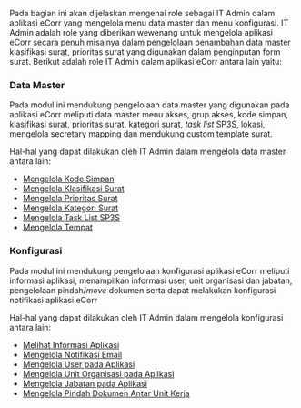 Pada bagian ini akan dijelaskan mengenai role sebagai IT Admin dalam aplikasi eCorr yang mengelola menu data master dan menu 
konfigurasi. IT Admin adalah role yang diberikan wewenang untuk mengelola aplikasi eCorr secara penuh misalnya dalam 
pengelolaan penambahan data master klasifikasi surat, prioritas surat yang digunakan dalam penginputan form surat. 
Berikut adalah role IT Admin dalam aplikasi eCorr antara lain yaitu: 

### **Data Master** 

Pada modul ini mendukung pengelolaan data master yang digunakan pada aplikasi eCorr meliputi data master menu akses, grup 
akses, kode simpan, klasifikasi surat, prioritas surat, kategori surat, _task list_ SP3S, lokasi, mengelola secretary mapping
dan mendukung custom template surat. 

Hal-hal yang dapat dilakukan oleh IT Admin dalam mengelola data master antara lain: 

- [Mengelola Kode Simpan](https://docs.oficioo.id/Categories/2d9c11da-9ad0-4b75-8369-74049c55dac7/it-admins#!/Posts/2d9c11da-9ad0-4b75-8369-74049c55dac7/data-master/ca83b8105c1b4ad599acb838d6f342b4)
- [Mengelola Klasifikasi Surat](https://docs.oficioo.id/Categories/2d9c11da-9ad0-4b75-8369-74049c55dac7/it-admins#!/Posts/2d9c11da-9ad0-4b75-8369-74049c55dac7/data-master/cea0213291be4b06bba9e0abf5186556 "")
- [Mengelola Prioritas Surat](https://docs.oficioo.id/Categories/2d9c11da-9ad0-4b75-8369-74049c55dac7/it-admins#!/Posts/2d9c11da-9ad0-4b75-8369-74049c55dac7/data-master/5482a3cbfcf64db9aab04788a726f1fe "Klik Link Ini Untuk Mengelola Prioritas Surat")
- [Mengelola Kategori Surat](https://docs.oficioo.id/Categories/2d9c11da-9ad0-4b75-8369-74049c55dac7/it-admins#!/Posts/2d9c11da-9ad0-4b75-8369-74049c55dac7/data-master/0092c1ffd8dc40a38924b1f751e577f5 "Klik Link Ini Untuk Mengelola Kategori Surat")
- [Mengelola Task List SP3S](https://docs.oficioo.id/Categories/2d9c11da-9ad0-4b75-8369-74049c55dac7/it-admins#!/Posts/2d9c11da-9ad0-4b75-8369-74049c55dac7/data-master/5acdebb05f6342599ca97452bf2cdf9c "Klik Link Ini Untuk Mengelola Task List SP3S")
- [Mengelola Tempat](https://docs.oficioo.id/Categories/2d9c11da-9ad0-4b75-8369-74049c55dac7/it-admins#!/Posts/2d9c11da-9ad0-4b75-8369-74049c55dac7/data-master/693e7952cb94420197d0da3fae6a5773 "Klik Link Ini Untuk Mengelola Tempat")

### **Konfigurasi**

Pada modul ini mendukung pengelolaan konfigurasi aplikasi eCorr meliputi informasi aplikasi, menampilkan informasi user, 
unit organisasi dan jabatan, pengelolaan pindah/*move* dokumen serta dapat melakukan konfigurasi notifikasi aplikasi eCorr

Hal-hal yang dapat dilakukan oleh IT Admin dalam mengelola konfigurasi antara lain: 

- [Melihat Informasi Aplikasi](https://docs.oficioo.id/Categories/2d9c11da-9ad0-4b75-8369-74049c55dac7/it-admins#!/Posts/2d9c11da-9ad0-4b75-8369-74049c55dac7/konfigurasi/f2aa86a44c7b44bcb55f851d75e49b29 "Klik Link Ini Untuk Melihat Informasi Aplikasi")
- [Mengelola Notifikasi Email](https://docs.oficioo.id/Categories/2d9c11da-9ad0-4b75-8369-74049c55dac7/it-admins#!/Posts/2d9c11da-9ad0-4b75-8369-74049c55dac7/konfigurasi/c75b2254da0d40df8993c0f1430c577b "Klik Link Ini Untuk Mengelola Notifikasi Email")
- [Mengelola User pada Aplikasi](https://docs.oficioo.id/Categories/2d9c11da-9ad0-4b75-8369-74049c55dac7/it-admins#!/Posts/2d9c11da-9ad0-4b75-8369-74049c55dac7/konfigurasi/1fb09975b5d44804adae4544bdbf60ff "Klik Link Ini Untuk Mengelola User pada Aplikasi")
- [Mengelola Unit Organisasi pada Aplikasi](https://docs.oficioo.id/Categories/2d9c11da-9ad0-4b75-8369-74049c55dac7/it-admins#!/Posts/2d9c11da-9ad0-4b75-8369-74049c55dac7/konfigurasi/47d5733b7faf4f8a92da2d5711882236 "Klik Link Ini Untuk Mengelola Unit Organisasi pada Aplikasi")
- [Mengelola Jabatan pada Aplikasi](https://docs.oficioo.id/Categories/2d9c11da-9ad0-4b75-8369-74049c55dac7/it-admins#!/Posts/2d9c11da-9ad0-4b75-8369-74049c55dac7/konfigurasi/bb182f75b5f64752847df7e0437ae59a "Klik Link Ini Untuk Mengelola Jabatan pada Aplikasi")
- [Mengelola Pindah Dokumen Antar Unit Kerja](https://docs.oficioo.id/Categories/2d9c11da-9ad0-4b75-8369-74049c55dac7/it-admins#!/Posts/2d9c11da-9ad0-4b75-8369-74049c55dac7/konfigurasi/56b00705ac134527af1e06d028c102c1 "Klik Link Ini Untuk Mengelola Pindah Dokumen Antar Unit Kerja")